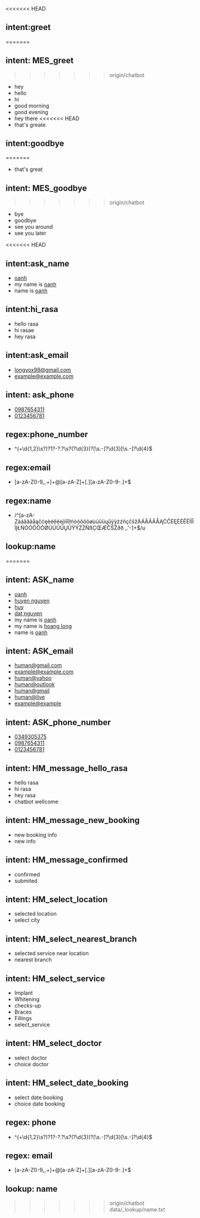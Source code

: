 <<<<<<< HEAD
## intent:greet
=======
## intent: MES_greet
>>>>>>> origin/chatbot
- hey
- hello
- hi
- good morning
- good evening
- hey there
<<<<<<< HEAD
- that's greate

## intent:goodbye
=======
- that's great

## intent: MES_goodbye
>>>>>>> origin/chatbot
- bye
- goodbye
- see you around
- see you later

<<<<<<< HEAD
## intent:ask_name
- [oanh](name)
- my name is [oanh](name)
- name is [oanh](name)

## intent:hi_rasa
- hello rasa
- hi rasae
- hey rasa

## intent:ask_email
- [longvox98@gmail.com](email)
- [example@example.com](email)

## intent: ask_phone
- [0987654311](phone)
- [0123456781](phone)

## regex:phone_number
- ^(\+\d{1,2}\s?)?1?\-?\.?\s?\(?\d{3}\)?[\s.-]?\d{3}[\s.-]?\d{4}$

## regex:email
- [a-zA-Z0-9_.+]+@[a-zA-Z]+[.][a-zA-Z0-9-.]+$

## regex:name
- /^[a-zA-ZàáâäãåąčćęèéêëėįìíîïłńòóôöõøùúûüųūÿýżźñçčšžÀÁÂÄÃÅĄĆČĖĘÈÉÊËÌÍÎÏĮŁŃÒÓÔÖÕØÙÚÛÜŲŪŸÝŻŹÑßÇŒÆČŠŽ∂ð ,.'-]+$/u

## lookup:name

=======
## intent: ASK_name
- [oanh](name)
- [huyen nguyen](name)
- [huy](name)
- [dat nguyen](name)
- my name is [oanh](name)
- my name is [hoang long](name)
- name is [oanh](name)

## intent: ASK_email
- [human@gmail.com](email)
- [example@example.com](email)
- [human@yahoo](email)
- [human@outlook](email)
- [human@gmail](email)
- [human@live](email)
- [example@example](email) 

## intent: ASK_phone_number
- [0349305375](phone)
- [0987654311](phone)
- [0123456781](phone)

## intent: HM_message_hello_rasa
- hello rasa
- hi rasa
- hey rasa
- chatbot wellcome

## intent: HM_message_new_booking
- new booking info
- new info

## intent: HM_message_confirmed
- confirmed 
- submited

## intent: HM_select_location
- selected location
- select city

## intent: HM_select_nearest_branch
- selected service near location
- nearest branch

## intent: HM_select_service
- Implant
- Whitening
- checks-up
- Braces
- Fillings
- select_service

## intent: HM_select_doctor
- select doctor
- choice doctor

## intent: HM_select_date_booking
- select date booking
- choice date booking

## regex: phone
- ^(\+\d{1,2}\s?)?1?\-?\.?\s?\(?\d{3}\)?[\s.-]?\d{3}[\s.-]?\d{4}$

## regex: email
- [a-zA-Z0-9_.+]+@[a-zA-Z]+[.][a-zA-Z0-9-.]+$

## lookup: name
>>>>>>> origin/chatbot
data/_lookup/name.txt

